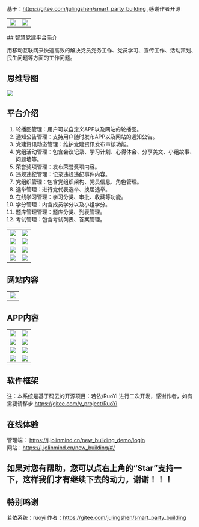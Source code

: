 基于：https://gitee.com/julingshen/smart_party_building ,感谢作者开源


<table>
    <tr>
        <td><img src="https://images.gitee.com/uploads/images/2020/0819/144048_581b019e_7952792.png"/></td>
        <td><img src="https://images.gitee.com/uploads/images/2020/0819/144032_4ebcdfd9_7952792.png"/></td>
    </tr>

</table>
## 智慧党建平台简介

用移动互联网来快速高效的解决党员党务工作、党员学习、宣传工作、活动策划、民生问题等方面的工作问题。

## 思维导图

<img src="https://images.gitee.com/uploads/images/2020/0820/104905_f2a0cbc0_7952792.png"/>

## 平台介绍

1. 轮播图管理：用户可以自定义APP以及网站的轮播图。
2. 通知公告管理：支持用户随时发布APP以及网站的通知公告。
3. 党建资讯动态管理：维护党建资讯发布审核功能。
4. 党组活动管理：包含会议记录、学习计划、心得体会、分享美文、小组故事、问题墙等。
5. 荣誉奖项管理：发布荣誉奖项内容。
6. 违规违纪管理：记录违规违纪事件内容。
7. 党组织管理：包含党组织架构、党员信息、角色管理。
8. 选举管理：进行党代表选举、换届选举。
9. 在线学习管理：学习分类、审批、收藏等功能。
10. 学分管理：内含成员学分以及小组学分。
11. 题库管理管理：题库分类、列表管理。
12. 考试管理：包含考试列表、答案管理。

<table>
    <tr>
        <td><img src="https://images.gitee.com/uploads/images/2020/0819/144048_581b019e_7952792.png"/></td>
        <td><img src="https://images.gitee.com/uploads/images/2020/0819/144032_4ebcdfd9_7952792.png"/></td>
    </tr>
    <tr>
        <td><img src="https://images.gitee.com/uploads/images/2020/0819/143933_8493c51a_7952792.png"/></td>
        <td><img src="https://images.gitee.com/uploads/images/2020/0819/143836_d0c4de89_7952792.png"/></td>
    </tr>
    <tr>
        <td><img src="https://images.gitee.com/uploads/images/2020/0819/143814_f364701c_7952792.png"/></td>
        <td><img src="https://images.gitee.com/uploads/images/2020/0819/143739_7f801daa_7952792.png"/></td>
    </tr>
    <tr>
        <td><img src="https://images.gitee.com/uploads/images/2020/0819/143642_1076af04_7952792.png"/></td>
        <td><img src="https://images.gitee.com/uploads/images/2020/0819/143604_5f4ef3bc_7952792.png"/></td>
    </tr>
</table>

## 网站内容

<table>
    <tr>
        <td><img src="https://images.gitee.com/uploads/images/2020/0819/145446_193ce873_7952792.png"/></td>       
    </tr>
</table>

## APP内容

<table>
    <tr>
        <td><img src="https://images.gitee.com/uploads/images/2020/0819/155100_d1f6c398_7952792.png"/></td> 
        <td><img src="https://images.gitee.com/uploads/images/2020/0819/155151_b85e199f_7952792.png"/></td>       
    </tr>
    <tr>
        <td><img src="https://images.gitee.com/uploads/images/2020/0819/155507_7f5b4e38_7952792.png"/></td> 
        <td><img src="https://images.gitee.com/uploads/images/2020/0819/170116_d50151cf_7952792.png"/></td>       
    </tr>
    <tr>
        <td><img src="https://images.gitee.com/uploads/images/2020/0819/155630_48f1507c_7952792.png"/></td> 
        <td><img src="https://images.gitee.com/uploads/images/2020/0819/155657_ef8aaaa7_7952792.png"/></td>       
    </tr>
    <tr>
        <td><img src="https://images.gitee.com/uploads/images/2020/0819/155751_c1c37059_7952792.png"/></td> 
        <td><img src="https://images.gitee.com/uploads/images/2020/0819/155814_f1b3ae4f_7952792.png"/></td>       
    </tr>
</table>

## 软件框架

注：本系统是基于码云的开源项目：若依/RuoYi 进行二次开发，感谢作者，如有需要请移步 https://gitee.com/y_project/RuoYi

## 在线体验

管理端： https://j.jolinmind.cn/new_building_demo/login
<br>
网站：https://j.jolinmind.cn/new_building/#/

## 如果对您有帮助，您可以点右上角的“Star”支持一下，这样我们才有继续下去的动力，谢谢！！！

## 特别鸣谢

若依系统：ruoyi
作者：https://gitee.com/julingshen/smart_party_building 

